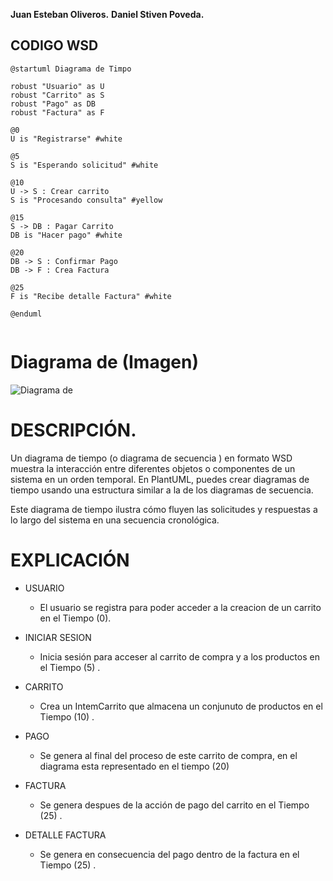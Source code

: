 **Juan Esteban Oliveros.**
**Daniel Stiven Poveda.**

## CODIGO WSD

``` plantuml
@startuml Diagrama de Timpo

robust "Usuario" as U
robust "Carrito" as S
robust "Pago" as DB
robust "Factura" as F

@0
U is "Registrarse" #white

@5
S is "Esperando solicitud" #white

@10
U -> S : Crear carrito
S is "Procesando consulta" #yellow

@15
S -> DB : Pagar Carrito
DB is "Hacer pago" #white

@20
DB -> S : Confirmar Pago
DB -> F : Crea Factura

@25
F is "Recibe detalle Factura" #white

@enduml


```
# Diagrama de  (Imagen)
![Diagrama de ](img/Sin%20título.png)

# DESCRIPCIÓN.

Un diagrama de tiempo (o diagrama de secuencia ) en formato WSD muestra la interacción entre diferentes objetos o componentes de un sistema en un orden temporal. En PlantUML, puedes crear diagramas de tiempo usando una estructura similar a la de los diagramas de secuencia.

Este diagrama de tiempo ilustra cómo fluyen las solicitudes y respuestas a lo largo del sistema en una secuencia cronológica.

# EXPLICACIÓN 

- USUARIO
  - El usuario se registra para poder acceder a la creacion de un carrito en el Tiempo (0).

- INICIAR SESION
  - Inicia sesión para acceser al carrito de compra y a los productos en el Tiempo (5) .

- CARRITO
  - Crea un IntemCarrito que almacena un conjunuto de productos en el Tiempo (10) .

- PAGO
  - Se genera al final del proceso de este carrito de compra, en el diagrama esta representado en el tiempo (20)

- FACTURA
  - Se genera despues de la acción de pago del carrito en el Tiempo (25) .

- DETALLE FACTURA
  - Se genera en consecuencia del pago dentro de la factura en el Tiempo (25) .